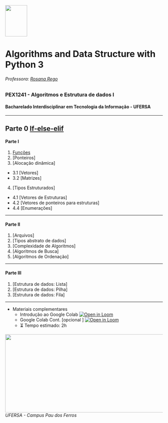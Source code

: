 <div>

  <img src="https://github.com/roscibely/algorithms-and-data-structure/blob/main/Ufersa.png" width="70" height="100">
</div>

# Algorithms and Data Structure with Python 3
###### Professora: [Rosana Rego](https://github.com/roscibely)

### PEX1241 - Algoritmos e Estrutura de dados I
#### Bacharelado Interdisciplinar em Tecnologia da Informação - UFERSA

---
Parte 0 
[If-else-elif](https://github.com/roscibely/data-structure-with-python/tree/develop/condicional)
---

#### Parte I 
1. [Funções](https://github.com/roscibely/data-structure-with-python/tree/main/functions)
2. [Ponteiros]
3. [Alocação dinâmica]
  - 3.1 [Vetores]
  - 3.2 [Matrizes]
4. [Tipos Estruturados]
  - 4.1  [Vetores de Estruturas]
  - 4.2  [Vetores de ponteiros para estruturas]
  - 4.4 [Enumerações]
---
#### Parte II

  1. [Arquivos]
  2. [Tipos abstrato de dados]
  3. [Complexidade de Algoritmos]
  4. [Algoritmos de Busca]
  5. [Algoritmos de Ordenação]
---
#### Parte III

  1. [Estrutura de dados: Lista]
  2. [Estrutura de dados: Pilha]
  3. [Estrutura de dados: Fila]
---  

- Materiais complementares
    - Introdução ao Google Colab [![Open in Loom](https://img.shields.io/badge/-Video-83DA77?style=flat-square&logo=loom)](https://www.loom.com/share/8a4f0d34b3cb4d9ea04b6dcf0b3d1aca)
    - Google Colab Cont. [opcional ] [![Open in Loom](https://img.shields.io/badge/-Video-83DA77?style=flat-square&logo=loom)](https://www.loom.com/share/d96cb0af7d9c4416bfe8145c93248a11)
    - :hourglass_flowing_sand: Tempo estimado: 2h


<div>
  <img src="https://github.com/roscibely/algorithms-and-data-structure/blob/develop/ufersa.jpg" width="700" height="250">
</div>
<i>UFERSA - Campus Pau dos Ferros</i>
